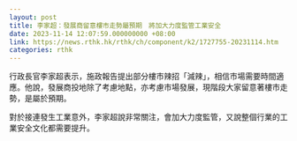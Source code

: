 ```yaml
---
layout: post
title: 李家超：發展商留意樓市走勢屬預期　將加大力度監管工業安全
date: 2023-11-14 12:07:59.000000000 +08:00
link: https://news.rthk.hk/rthk/ch/component/k2/1727755-20231114.htm
categories: rthk
---
```


行政長官李家超表示，施政報告提出部分樓市辣招「減辣」，相信市場需要時間適應。他說，發展商投地除了考慮地點，亦考慮市場發展，現階段大家留意著樓市走勢，是屬於預期。

對於接連發生工業意外，李家超說非常關注，會加大力度監管，又說整個行業的工業安全文化都需要提升。
